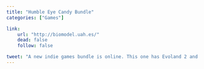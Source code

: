 ```yaml
---
title: "Humble Eye Candy Bundle"
categories: ["Games"]

link:
    url: "http://biomodel.uah.es/"
    dead: false
    follow: false

tweet: "A new indie games bundle is online. This one has Evoland 2 and Shantae: Risky's Revenge!"
---
```

